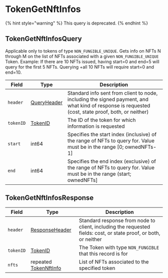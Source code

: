 # TokenGetNftInfos

{% hint style="warning" %}
This query is deprecated.
{% endhint %}

## TokenGetNftInfosQuery

Applicable only to tokens of type `NON_FUNGIBLE_UNIQUE`. Gets info on NFTs N through M on the list of NFTs associated with a given `NON_FUNGIBLE_UNIQUE` Token. Example: If there are 10 NFTs issued, having start=0 and end=5 will query for the first 5 NFTs. Querying +all 10 NFTs will require start=0 and end=10.

| Field     | Type                                           | Description                                                                                                                                        |
| --------- | ---------------------------------------------- | -------------------------------------------------------------------------------------------------------------------------------------------------- |
| `header`  | [QueryHeader](../miscellaneous/queryheader.md) | Standard info sent from client to node, including the signed payment, and what kind of response is requested (cost, state proof, both, or neither) |
| `tokenID` | [TokenID](../basic-types/tokenid.md)           | The ID of the token for which information is requested                                                                                             |
| `start`   | int64                                          | Specifies the start index (inclusive) of the range of NFTs to query for. Value must be in the range \[0; ownedNFTs-1]                             |
| `end`     | int64                                          | Specifies the end index (exclusive) of the range of NFTs to query for. Value must be in the range (start; ownedNFTs]                               |

## TokenGetNftInfosResponse

| Field     | Type                                                     | Description                                                                                                      |
| --------- | -------------------------------------------------------- | ---------------------------------------------------------------------------------------------------------------- |
| `header`  | [ResponseHeader](../miscellaneous/responseheader.md)     | Standard response from node to client, including the requested fields: cost, or state proof, or both, or neither |
| `tokenID` | [TokenID](../basic-types/tokenid.md)                     | The Token with type `NON_FUNGIBLE` that this record is for                                                       |
| `nfts`    | repeated [TokenNftInfo](tokengetnftinfo.md#tokennftinfo) | List of NFTs associated to the specified token                                                                   |
